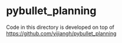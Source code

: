pybullet_planning
==============================================================

Code in this directory is developed on top of https://github.com/yijiangh/pybullet_planning
